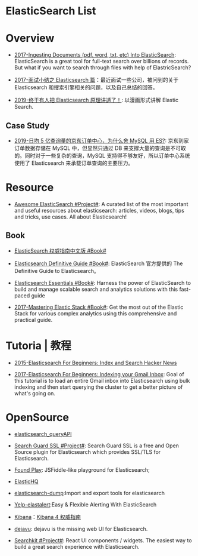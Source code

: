 # ElasticSearch List

# Overview

- [2017-Ingesting Documents (pdf, word, txt, etc) Into ElasticSearch](https://blog.ambar.cloud/ingesting-documents-pdf-word-txt-etc-into-elasticsearch/): ElasticSearch is a great tool for full-text search over billions of records. But what if you want to search through files with help of ElastricSearch?

- [2017-面试小结之 Elasticsearch 篇](http://ginobefunny.com/post/elasticsearch_interview_questions/)：最近面试一些公司，被问到的关于 Elasticsearch 和搜索引擎相关的问题，以及自己总结的回答。

- [2019-终于有人把 Elasticsearch 原理讲透了！](https://zhuanlan.zhihu.com/p/62892586): 以漫画形式讲解 Elastic Search.

## Case Study

- [2019-日均 5 亿查询量的京东订单中心，为什么舍 MySQL 用 ES?](https://mp.weixin.qq.com/s/YTYif36zE1e6UsbshRXcRw): 京东到家订单数据存储在 MySQL 中，但显然只通过 DB 来支撑大量的查询是不可取的。同时对于一些复杂的查询，MySQL 支持得不够友好，所以订单中心系统使用了 Elasticsearch 来承载订单查询的主要压力。

# Resource

- [Awesome ElasticSearch #Project#](https://github.com/dzharii/awesome-elasticsearch): A curated list of the most important and useful resources about elasticsearch: articles, videos, blogs, tips and tricks, use cases. All about Elasticsearch!

## Book

- [ElasticSearch 权威指南中文版 #Book#](http://es.xiaoleilu.com/010_Intro/00_README.html)

- [Elasticsearch Definitive Guide #Book#](https://github.com/elastic/elasticsearch-definitive-guide): ElasticSearch 官方提供的 The Definitive Guide to Elasticsearch。

- [Elasticsearch Essentials #Book#](https://learning.oreilly.com/library/view/elasticsearch-essentials/9781784391010/): Harness the power of ElasticSearch to build and manage scalable search and analytics solutions with this fast-paced guide

- [2017-Mastering Elastic Stack #Book#](https://parg.co/bgs): Get the most out of the Elastic Stack for various complex analytics using this comprehensive and practical guide.

# Tutoria | 教程

- [2015-Elasticsearch For Beginners: Index and Search Hacker News](https://github.com/oliver006/elasticsearch-hn)

- [2017-Elasticsearch For Beginners: Indexing your Gmail Inbox](https://github.com/oliver006/elasticsearch-gmail): Goal of this tutorial is to load an entire Gmail inbox into Elasticsearch using bulk indexing and then start querying the cluster to get a better picture of what's going on.

# OpenSource

- [elasticsearch_queryAPI](http://leequangang.github.io/tech/2013/12/02/elasticsearch_queryAPI.html#match-query)

- [Search Guard SSL #Project#](https://github.com/floragunncom/search-guard-ssl): Search Guard SSL is a free and Open Source plugin for Elasticsearch which provides SSL/TLS for Elasticsearch.

- [Found Play](https://www.found.no/play#): JSFiddle-like playground for Elasticsearch;

- [ElasticHQ](http://www.elastichq.org/index.html)

- [elasticsearch-dump](https://github.com/taskrabbit/elasticsearch-dump):Import and export tools for elasticsearch

- [Yelp-elastalert](https://github.com/Yelp/elastalert):Easy & Flexible Alerting With ElasticSearch

- [Kibana](https://github.com/elastic/kibana)：[Kibana 4 权威指南](http://www.code123.cc/docs/kibana-logstash/v4/index.html)

- [dejavu](https://github.com/appbaseio/dejavu): dejavu is the missing web UI for Elasticsearch.

- [Searchkit #Project#](https://github.com/searchkit/searchkit): React UI components / widgets. The easiest way to build a great search experience with Elasticsearch.
